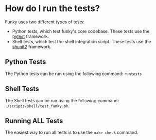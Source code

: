 # How do I run the tests?

Funky uses two different types of tests:

* Python tests, which test funky's core codebase. These tests use the [pytest] framework.
* Shell tests, which test the shell integration script. These tests use the [shunit2] framework.

## Python Tests

The Python tests can be run using the following command: `runtests`

## Shell Tests

The Shell tests can be run using the following command: `./scripts/shell/test_funky.sh`.

## Running ALL Tests

The easiest way to run all tests is to use the `make check` command.


[pytest]: https://github.com/pytest-dev/pytest
[shunit2]: https://github.com/kward/shunit2

